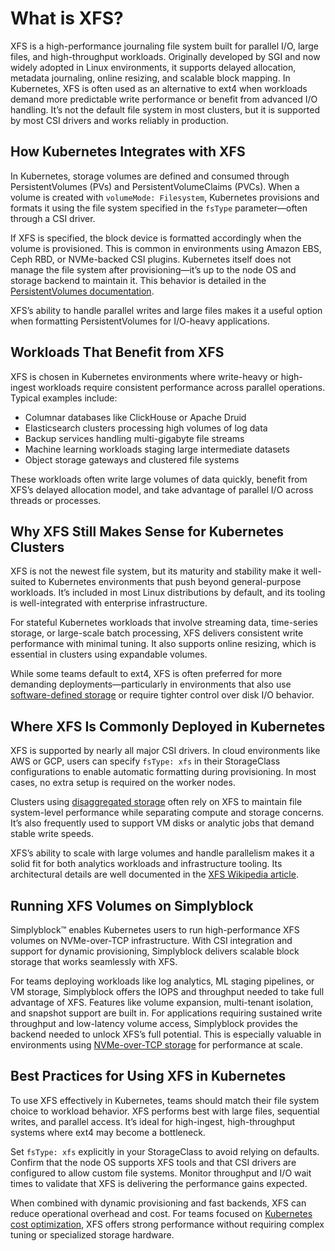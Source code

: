 # What is XFS?

XFS is a high-performance journaling file system built for parallel I/O, large files, and high-throughput workloads. Originally developed by SGI and now widely adopted in Linux environments, it supports delayed allocation, metadata journaling, online resizing, and scalable block mapping. In Kubernetes, XFS is often used as an alternative to ext4 when workloads demand more predictable write performance or benefit from advanced I/O handling. It’s not the default file system in most clusters, but it is supported by most CSI drivers and works reliably in production.

## How Kubernetes Integrates with XFS

In Kubernetes, storage volumes are defined and consumed through PersistentVolumes (PVs) and PersistentVolumeClaims (PVCs). When a volume is created with `volumeMode: Filesystem`, Kubernetes provisions and formats it using the file system specified in the `fsType` parameter—often through a CSI driver.

If XFS is specified, the block device is formatted accordingly when the volume is provisioned. This is common in environments using Amazon EBS, Ceph RBD, or NVMe-backed CSI plugins. Kubernetes itself does not manage the file system after provisioning—it’s up to the node OS and storage backend to maintain it. This behavior is detailed in the [PersistentVolumes documentation](https://kubernetes.io/docs/concepts/storage/persistent-volumes/).

XFS’s ability to handle parallel writes and large files makes it a useful option when formatting PersistentVolumes for I/O-heavy applications.

## Workloads That Benefit from XFS

XFS is chosen in Kubernetes environments where write-heavy or high-ingest workloads require consistent performance across parallel operations. Typical examples include:

- Columnar databases like ClickHouse or Apache Druid  
- Elasticsearch clusters processing high volumes of log data  
- Backup services handling multi-gigabyte file streams  
- Machine learning workloads staging large intermediate datasets  
- Object storage gateways and clustered file systems

These workloads often write large volumes of data quickly, benefit from XFS’s delayed allocation model, and take advantage of parallel I/O across threads or processes.

## Why XFS Still Makes Sense for Kubernetes Clusters

XFS is not the newest file system, but its maturity and stability make it well-suited to Kubernetes environments that push beyond general-purpose workloads. It’s included in most Linux distributions by default, and its tooling is well-integrated with enterprise infrastructure.

For stateful Kubernetes workloads that involve streaming data, time-series storage, or large-scale batch processing, XFS delivers consistent write performance with minimal tuning. It also supports online resizing, which is essential in clusters using expandable volumes.

While some teams default to ext4, XFS is often preferred for more demanding deployments—particularly in environments that also use [software-defined storage](https://www.simplyblock.io/use-cases/software-defined-storage/) or require tighter control over disk I/O behavior.

## Where XFS Is Commonly Deployed in Kubernetes

XFS is supported by nearly all major CSI drivers. In cloud environments like AWS or GCP, users can specify `fsType: xfs` in their StorageClass configurations to enable automatic formatting during provisioning. In most cases, no extra setup is required on the worker nodes.

Clusters using [disaggregated storage](https://www.simplyblock.io/use-cases/disaggregated-storage/) often rely on XFS to maintain file system-level performance while separating compute and storage concerns. It’s also frequently used to support VM disks or analytic jobs that demand stable write speeds.

XFS’s ability to scale with large volumes and handle parallelism makes it a solid fit for both analytics workloads and infrastructure tooling. Its architectural details are well documented in the [XFS Wikipedia article](https://en.wikipedia.org/wiki/XFS).

## Running XFS Volumes on Simplyblock

Simplyblock™ enables Kubernetes users to run high-performance XFS volumes on NVMe-over-TCP infrastructure. With CSI integration and support for dynamic provisioning, Simplyblock delivers scalable block storage that works seamlessly with XFS.

For teams deploying workloads like log analytics, ML staging pipelines, or VM storage, Simplyblock offers the IOPS and throughput needed to take full advantage of XFS. Features like volume expansion, multi-tenant isolation, and snapshot support are built in. For applications requiring sustained write throughput and low-latency volume access, Simplyblock provides the backend needed to unlock XFS’s full potential. This is especially valuable in environments using [NVMe-over-TCP storage](https://www.simplyblock.io/use-cases/nvme-over-tcp-storage/) for performance at scale.

## Best Practices for Using XFS in Kubernetes

To use XFS effectively in Kubernetes, teams should match their file system choice to workload behavior. XFS performs best with large files, sequential writes, and parallel access. It’s ideal for high-ingest, high-throughput systems where ext4 may become a bottleneck.

Set `fsType: xfs` explicitly in your StorageClass to avoid relying on defaults. Confirm that the node OS supports XFS tools and that CSI drivers are configured to allow custom file systems. Monitor throughput and I/O wait times to validate that XFS is delivering the performance gains expected.

When combined with dynamic provisioning and fast backends, XFS can reduce operational overhead and cost. For teams focused on [Kubernetes cost optimization](https://www.simplyblock.io/use-cases/optimizing-kubernetes-costs/), XFS offers strong performance without requiring complex tuning or specialized storage hardware.
